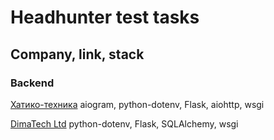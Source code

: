 # Headhunter test tasks

## Company, link, stack

### Backend

[Хатико-техника](https://github.com/The-One-Reborn-developer/headhunter/tree/master/imei-check)
aiogram, python-dotenv, Flask, aiohttp, wsgi

[DimaTech Ltd](https://github.com/The-One-Reborn-developer/headhunter/tree/master/payment-app)
python-dotenv, Flask, SQLAlchemy, wsgi

